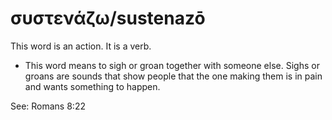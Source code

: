 # συστενάζω/sustenazō
This word is an action. It is a verb.
* This word means to sigh or groan together with someone else. Sighs or groans are sounds that show people that the one making them is in pain and wants something to happen.

See: Romans 8:22
